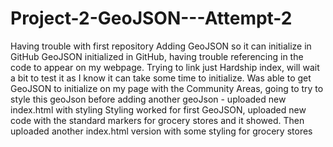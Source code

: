 # Project-2-GeoJSON---Attempt-2
Having trouble with first repository
Adding GeoJSON so it can initialize in GitHub
GeoJSON initialized in GitHub, having trouble referencing in the code to appear on my webpage. Trying to link just Hardship index, will wait a bit to test it as I know it can take some time to initialize. 
Was able to get GeoJSON to initialize on my page with the Community Areas, going to try to style this geoJson before adding another geoJson - uploaded new index.html with styling
Styling worked for first GeoJSON, uploaded new code with the standard markers for grocery stores and it showed. Then uploaded another index.html version with some styling for grocery stores
